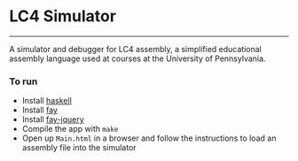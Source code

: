 # LC4 Simulator
---------------

A simulator and debugger for LC4 assembly, a simplified educational assembly
language used at courses at the University of Pennsylvania.

### To run

- Install [haskell](http://www.haskell.org/haskellwiki/Haskell)
- Install [fay](http://fay-lang.org/)
- Install [fay-jquery](https://github.com/faylang/fay-jquery)
- Compile the app with `make`
- Open up `Main.html` in a browser and follow the instructions to load an
  assembly file into the simulator
